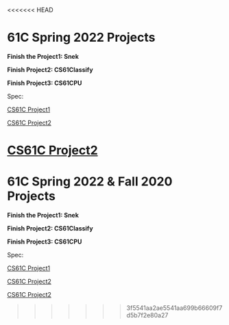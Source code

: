 <<<<<<< HEAD
# 61C Spring 2022 Projects

**Finish the Project1: Snek**

**Finish Project2: CS61Classify**

**Finish Project3: CS61CPU**

Spec:

[CS61C Project1](https://cs61c.org/sp22/projects/proj1/)

[CS61C Project2](https://cs61c.org/sp22/projects/proj2/)

[CS61C Project2](https://cs61c.org/sp22/projects/proj3/)
=======
# 61C Spring 2022 & Fall 2020 Projects

**Finish the Project1: Snek**

**Finish Project2: CS61Classify**

**Finish Project3: CS61CPU**

Spec:

[CS61C Project1](https://cs61c.org/sp22/projects/proj1/)

[CS61C Project2](https://cs61c.org/sp22/projects/proj2/)

[CS61C Project2](https://cs61c.org/fa20/projects/proj3/)
>>>>>>> 3f5541aa2ae5541aa699b66609f7d5b7f2e80a27
